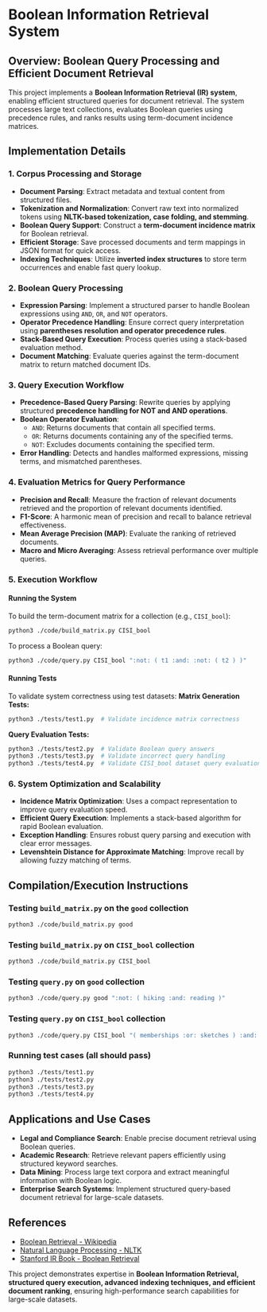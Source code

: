 # Boolean Information Retrieval System

## Overview: Boolean Query Processing and Efficient Document Retrieval

This project implements a **Boolean Information Retrieval (IR) system**, enabling efficient structured queries for document retrieval. The system processes large text collections, evaluates Boolean queries using precedence rules, and ranks results using term-document incidence matrices.

## Implementation Details

### 1. Corpus Processing and Storage
- **Document Parsing**: Extract metadata and textual content from structured files.
- **Tokenization and Normalization**: Convert raw text into normalized tokens using **NLTK-based tokenization, case folding, and stemming**.
- **Boolean Query Support**: Construct a **term-document incidence matrix** for Boolean retrieval.
- **Efficient Storage**: Save processed documents and term mappings in JSON format for quick access.
- **Indexing Techniques**: Utilize **inverted index structures** to store term occurrences and enable fast query lookup.

### 2. Boolean Query Processing
- **Expression Parsing**: Implement a structured parser to handle Boolean expressions using `AND`, `OR`, and `NOT` operators.
- **Operator Precedence Handling**: Ensure correct query interpretation using **parentheses resolution and operator precedence rules**.
- **Stack-Based Query Execution**: Process queries using a stack-based evaluation method.
- **Document Matching**: Evaluate queries against the term-document matrix to return matched document IDs.

### 3. Query Execution Workflow
- **Precedence-Based Query Parsing**: Rewrite queries by applying structured **precedence handling for NOT and AND operations**.
- **Boolean Operator Evaluation**:
  - `AND`: Returns documents that contain all specified terms.
  - `OR`: Returns documents containing any of the specified terms.
  - `NOT`: Excludes documents containing the specified term.
- **Error Handling**: Detects and handles malformed expressions, missing terms, and mismatched parentheses.

### 4. Evaluation Metrics for Query Performance
- **Precision and Recall**: Measure the fraction of relevant documents retrieved and the proportion of relevant documents identified.
- **F1-Score**: A harmonic mean of precision and recall to balance retrieval effectiveness.
- **Mean Average Precision (MAP)**: Evaluate the ranking of retrieved documents.
- **Macro and Micro Averaging**: Assess retrieval performance over multiple queries.

### 5. Execution Workflow
#### Running the System
To build the term-document matrix for a collection (e.g., `CISI_bool`):
```bash
python3 ./code/build_matrix.py CISI_bool
```
To process a Boolean query:
```bash
python3 ./code/query.py CISI_bool ":not: ( t1 :and: :not: ( t2 ) )"
```
#### Running Tests
To validate system correctness using test datasets:
**Matrix Generation Tests:**
```bash
python3 ./tests/test1.py  # Validate incidence matrix correctness
```
**Query Evaluation Tests:**
```bash
python3 ./tests/test2.py  # Validate Boolean query answers
python3 ./tests/test3.py  # Validate incorrect query handling
python3 ./tests/test4.py  # Validate CISI_bool dataset query evaluation
```
### 6. System Optimization and Scalability
- **Incidence Matrix Optimization**: Uses a compact representation to improve query evaluation speed.
- **Efficient Query Execution**: Implements a stack-based algorithm for rapid Boolean evaluation.
- **Exception Handling**: Ensures robust query parsing and execution with clear error messages.
- **Levenshtein Distance for Approximate Matching**: Improve recall by allowing fuzzy matching of terms.

## Compilation/Execution Instructions
### Testing `build_matrix.py` on the `good` collection
```bash
python3 ./code/build_matrix.py good
```
### Testing `build_matrix.py` on `CISI_bool` collection
```bash
python3 ./code/build_matrix.py CISI_bool 
```
### Testing `query.py` on `good` collection
```bash
python3 ./code/query.py good ":not: ( hiking :and: reading )"
```
### Testing `query.py` on `CISI_bool` collection
```bash
python3 ./code/query.py CISI_bool "( memberships :or: sketches ) :and: :not: sociologists"
```
### Running test cases (all should pass)
```bash
python3 ./tests/test1.py
python3 ./tests/test2.py
python3 ./tests/test3.py
python3 ./tests/test4.py
```
## Applications and Use Cases
- **Legal and Compliance Search**: Enable precise document retrieval using Boolean queries.
- **Academic Research**: Retrieve relevant papers efficiently using structured keyword searches.
- **Data Mining**: Process large text corpora and extract meaningful information with Boolean logic.
- **Enterprise Search Systems**: Implement structured query-based document retrieval for large-scale datasets.

## References
- [Boolean Retrieval - Wikipedia](https://en.wikipedia.org/wiki/Boolean_retrieval)
- [Natural Language Processing - NLTK](https://www.nltk.org/)
- [Stanford IR Book - Boolean Retrieval](https://nlp.stanford.edu/IR-book/html/htmledition/boolean-retrieval-1.html)

This project demonstrates expertise in **Boolean Information Retrieval, structured query execution, advanced indexing techniques, and efficient document ranking**, ensuring high-performance search capabilities for large-scale datasets.

